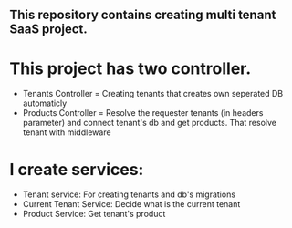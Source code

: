 ## This repository contains creating multi tenant SaaS project.
# This project has two controller. 
  - Tenants Controller = Creating tenants that creates own seperated DB automaticly 
  - Products Controller = Resolve the requester tenants (in headers parameter) and connect tenant's db and get products.
    That resolve tenant with middleware
# I create services:
  - Tenant service: For creating tenants and db's migrations
  - Current Tenant Service: Decide what is the current tenant
  - Product Service: Get tenant's product
